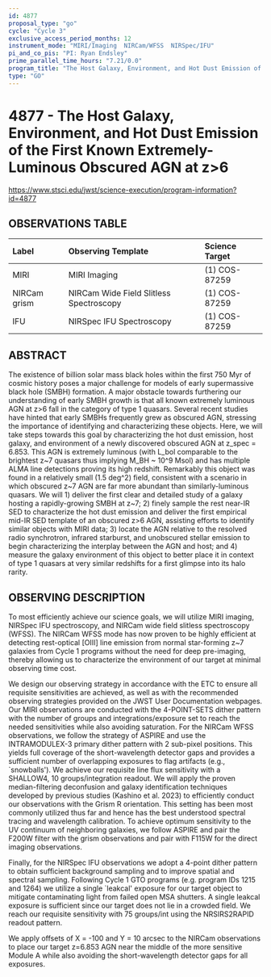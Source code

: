 ```yaml
---
id: 4877
proposal_type: "go"
cycle: "Cycle 3"
exclusive_access_period_months: 12
instrument_mode: "MIRI/Imaging  NIRCam/WFSS  NIRSpec/IFU"
pi_and_co_pis: "PI: Ryan Endsley"
prime_parallel_time_hours: "7.21/0.0"
program_title: "The Host Galaxy, Environment, and Hot Dust Emission of the First Known Extremely-Luminous Obscured AGN at z>6"
type: "GO"
---
```

# 4877 - The Host Galaxy, Environment, and Hot Dust Emission of the First Known Extremely-Luminous Obscured AGN at z>6
https://www.stsci.edu/jwst/science-execution/program-information?id=4877
## OBSERVATIONS TABLE
| Label          | Observing Template                      | Science Target |
| :------------- | :-------------------------------------- | :------------- |
| MIRI           | MIRI Imaging                            | (1) COS-87259  |
| NIRCam grism   | NIRCam Wide Field Slitless Spectroscopy | (1) COS-87259  |
| IFU            | NIRSpec IFU Spectroscopy                | (1) COS-87259  |

## ABSTRACT

The existence of billion solar mass black holes within the first 750 Myr of cosmic history poses a major challenge for models of early supermassive black hole (SMBH) formation. A major obstacle towards furthering our understanding of early SMBH growth is that all known extremely luminous AGN at z>6 fall in the category of type 1 quasars. Several recent studies have hinted that early SMBHs frequently grew as obscured AGN, stressing the importance of identifying and characterizing these objects. Here, we will take steps towards this goal by characterizing the hot dust emission, host galaxy, and environment of a newly discovered obscured AGN at z_spec = 6.853. This AGN is extremely luminous (with L_bol comparable to the brightest z~7 quasars thus implying M_BH ~ 10^9 Msol) and has multiple ALMA line detections proving its high redshift. Remarkably this object was found in a relatively small (1.5 deg^2) field, consistent with a scenario in which obscured z~7 AGN are far more abundant than similarly-luminous quasars. We will 1) deliver the first clear and detailed study of a galaxy hosting a rapidly-growing SMBH at z~7; 2) finely sample the rest near-IR SED to characterize the hot dust emission and deliver the first empirical mid-IR SED template of an obscured z>6 AGN, assisting efforts to identify similar objects with MIRI data; 3) locate the AGN relative to the resolved radio synchrotron, infrared starburst, and unobscured stellar emission to begin characterizing the interplay between the AGN and host; and 4) measure the galaxy environment of this object to better place it in context of type 1 quasars at very similar redshifts for a first glimpse into its halo rarity.

## OBSERVING DESCRIPTION

To most efficiently achieve our science goals, we will utilize MIRI imaging, NIRSpec IFU spectroscopy, and NIRCam wide field slitless spectroscopy (WFSS). The NIRCam WFSS mode has now proven to be highly efficient at detecting rest-optical [OIII] line emission from normal star-forming z~7 galaxies from Cycle 1 programs without the need for deep pre-imaging, thereby allowing us to characterize the environment of our target at minimal observing time cost.

We design our observing strategy in accordance with the ETC to ensure all requisite sensitivities are achieved, as well as with the recommended observing strategies provided on the JWST User Documentation webpages. Our MIRI observations are conducted with the 4-POINT-SETS dither pattern with the number of groups and integrations/exposure set to reach the needed sensitivities while also avoiding saturation. For the NIRCam WFSS observations, we follow the strategy of ASPIRE and use the INTRAMODULEX-3 primary dither pattern with 2 sub-pixel positions. This yields full coverage of the short-wavelength detector gaps and provides a sufficient number of overlapping exposures to flag artifacts (e.g., `snowballs'). We achieve our requisite line flux sensitivity with a SHALLOW4, 10 groups/integration readout. We will apply the proven median-filtering deconfusion and galaxy identification techniques developed by previous studies (Kashino et al. 2023) to efficiently conduct our observations with the Grism R orientation. This setting has been most commonly utilized thus far and hence has the best understood spectral tracing and wavelength calibration. To achieve optimum sensitivity to the UV continuum of neighboring galaxies, we follow ASPIRE and pair the F200W filter with the grism observations and pair with F115W for the direct imaging observations.

Finally, for the NIRSpec IFU observations we adopt a 4-point dither pattern to obtain sufficient background sampling and to improve spatial and spectral sampling. Following Cycle 1 GTO programs (e.g. program IDs 1215 and 1264) we utilize a single `leakcal' exposure for our target object to mitigate contaminating light from failed open MSA shutters. A single leakcal exposure is sufficient since our target does not lie in a crowded field. We reach our requisite sensitivity with 75 groups/int using the NRSIRS2RAPID readout pattern.

We apply offsets of X = -100 and Y = 10 arcsec to the NIRCam observations to place our target z=6.853 AGN near the middle of the more sensitive Module A while also avoiding the short-wavelength detector gaps for all exposures.